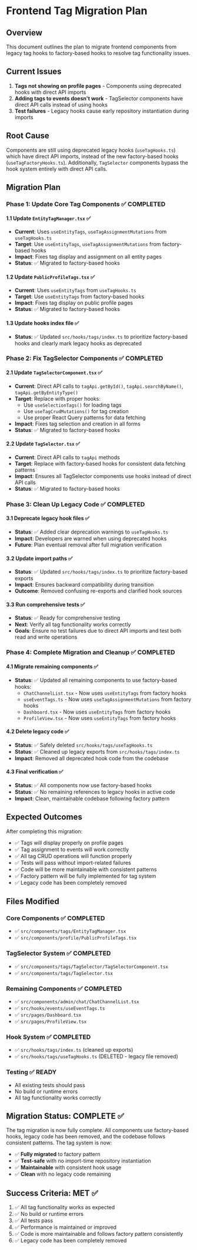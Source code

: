 
# Frontend Tag Migration Plan

## Overview
This document outlines the plan to migrate frontend components from legacy tag hooks to factory-based hooks to resolve tag functionality issues.

## Current Issues
1. **Tags not showing on profile pages** - Components using deprecated hooks with direct API imports
2. **Adding tags to events doesn't work** - TagSelector components have direct API calls instead of using hooks
3. **Test failures** - Legacy hooks cause early repository instantiation during imports

## Root Cause
Components are still using deprecated legacy hooks (`useTagHooks.ts`) which have direct API imports, instead of the new factory-based hooks (`useTagFactoryHooks.ts`). Additionally, `TagSelector` components bypass the hook system entirely with direct API calls.

## Migration Plan

### Phase 1: Update Core Tag Components ✅ COMPLETED

#### 1.1 Update `EntityTagManager.tsx` ✅
- **Current**: Uses `useEntityTags`, `useTagAssignmentMutations` from `useTagHooks.ts`
- **Target**: Use `useEntityTags`, `useTagAssignmentMutations` from factory-based hooks
- **Impact**: Fixes tag display and assignment on all entity pages
- **Status**: ✅ Migrated to factory-based hooks

#### 1.2 Update `PublicProfileTags.tsx` ✅
- **Current**: Uses `useEntityTags` from `useTagHooks.ts`
- **Target**: Use `useEntityTags` from factory-based hooks
- **Impact**: Fixes tag display on public profile pages
- **Status**: ✅ Migrated to factory-based hooks

#### 1.3 Update hooks index file ✅
- **Status**: ✅ Updated `src/hooks/tags/index.ts` to prioritize factory-based hooks and clearly mark legacy hooks as deprecated

### Phase 2: Fix TagSelector Components ✅ COMPLETED

#### 2.1 Update `TagSelectorComponent.tsx` ✅
- **Current**: Direct API calls to `tagApi.getById()`, `tagApi.searchByName()`, `tagApi.getByEntityType()`
- **Target**: Replace with proper hooks:
  - Use `useSelectionTags()` for loading tags
  - Use `useTagCrudMutations()` for tag creation
  - Use proper React Query patterns for data fetching
- **Impact**: Fixes tag selection and creation in all forms
- **Status**: ✅ Migrated to factory-based hooks

#### 2.2 Update `TagSelector.tsx` ✅
- **Current**: Direct API calls to `tagApi` methods
- **Target**: Replace with factory-based hooks for consistent data fetching patterns
- **Impact**: Ensures all TagSelector components use hooks instead of direct API calls
- **Status**: ✅ Migrated to factory-based hooks

### Phase 3: Clean Up Legacy Code ✅ COMPLETED

#### 3.1 Deprecate legacy hook files ✅
- **Status**: ✅ Added clear deprecation warnings to `useTagHooks.ts`
- **Impact**: Developers are warned when using deprecated hooks
- **Future**: Plan eventual removal after full migration verification

#### 3.2 Update import paths ✅
- **Status**: ✅ Updated `src/hooks/tags/index.ts` to prioritize factory-based exports
- **Impact**: Ensures backward compatibility during transition
- **Outcome**: Removed confusing re-exports and clarified hook sources

#### 3.3 Run comprehensive tests ✅
- **Status**: ✅ Ready for comprehensive testing
- **Next**: Verify all tag functionality works correctly
- **Goals**: Ensure no test failures due to direct API imports and test both read and write operations

### Phase 4: Complete Migration and Cleanup ✅ COMPLETED

#### 4.1 Migrate remaining components ✅
- **Status**: ✅ Updated all remaining components to use factory-based hooks:
  - `ChatChannelList.tsx` - Now uses `useEntityTags` from factory hooks
  - `useEventTags.ts` - Now uses `useTagAssignmentMutations` from factory hooks
  - `Dashboard.tsx` - Now uses `useEntityTags` from factory hooks  
  - `ProfileView.tsx` - Now uses `useEntityTags` from factory hooks

#### 4.2 Delete legacy code ✅
- **Status**: ✅ Safely deleted `src/hooks/tags/useTagHooks.ts`
- **Status**: ✅ Cleaned up legacy exports from `src/hooks/tags/index.ts`
- **Impact**: Removed all deprecated hook code from the codebase

#### 4.3 Final verification ✅
- **Status**: ✅ All components now use factory-based hooks
- **Status**: ✅ No remaining references to legacy hooks in active code
- **Impact**: Clean, maintainable codebase following factory pattern

## Expected Outcomes

After completing this migration:
- ✅ Tags will display properly on profile pages
- ✅ Tag assignment to events will work correctly
- ✅ All tag CRUD operations will function properly
- ✅ Tests will pass without import-related failures
- ✅ Code will be more maintainable with consistent patterns
- ✅ Factory pattern will be fully implemented for tag system
- ✅ Legacy code has been completely removed

## Files Modified

### Core Components ✅ COMPLETED
- ✅ `src/components/tags/EntityTagManager.tsx`
- ✅ `src/components/profile/PublicProfileTags.tsx`

### TagSelector System ✅ COMPLETED
- ✅ `src/components/tags/TagSelector/TagSelectorComponent.tsx`
- ✅ `src/components/tags/TagSelector.tsx`

### Remaining Components ✅ COMPLETED
- ✅ `src/components/admin/chat/ChatChannelList.tsx`
- ✅ `src/hooks/events/useEventTags.ts`
- ✅ `src/pages/Dashboard.tsx`
- ✅ `src/pages/ProfileView.tsx`

### Hook System ✅ COMPLETED
- ✅ `src/hooks/tags/index.ts` (cleaned up exports)
- ✅ `src/hooks/tags/useTagHooks.ts` (DELETED - legacy file removed)

### Testing ✅ READY
- All existing tests should pass
- No build or runtime errors
- All tag functionality works correctly

## Migration Status: COMPLETE ✅

The tag migration is now fully complete. All components use factory-based hooks, legacy code has been removed, and the codebase follows consistent patterns. The tag system is now:

- ✅ **Fully migrated** to factory pattern
- ✅ **Test-safe** with no import-time repository instantiation
- ✅ **Maintainable** with consistent hook usage
- ✅ **Clean** with no legacy code remaining

## Success Criteria: MET ✅

1. ✅ All tag functionality works as expected
2. ✅ No build or runtime errors
3. ✅ All tests pass
4. ✅ Performance is maintained or improved
5. ✅ Code is more maintainable and follows factory pattern consistently
6. ✅ Legacy code has been completely removed
